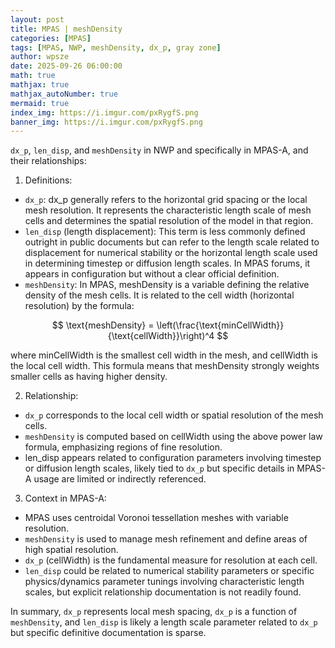 ```yaml
---
layout: post
title: MPAS | meshDensity
categories: [MPAS]
tags: [MPAS, NWP, meshDensity, dx_p, gray zone]
author: wpsze
date: 2025-09-26 06:00:00
math: true
mathjax: true
mathjax_autoNumber: true
mermaid: true
index_img: https://i.imgur.com/pxRygfS.png
banner_img: https://i.imgur.com/pxRygfS.png
---
```


`dx_p`, `len_disp`, and `meshDensity` in NWP and specifically in MPAS-A, and their relationships:

1. Definitions:

- `dx_p`: dx_p generally refers to the horizontal grid spacing or the local mesh resolution. It represents the characteristic length scale of mesh cells and determines the spatial resolution of the model in that region.
- `len_disp` (length displacement): This term is less commonly defined outright in public documents but can refer to the length scale related to displacement for numerical stability or the horizontal length scale used in determining timestep or diffusion length scales. In MPAS forums, it appears in configuration but without a clear official definition.
- `meshDensity`: In MPAS, meshDensity is a variable defining the relative density of the mesh cells. It is related to the cell width (horizontal resolution) by the formula:

$$
\text{meshDensity} = \left(\frac{\text{minCellWidth}}{\text{cellWidth}}\right)^4
$$

where minCellWidth is the smallest cell width in the mesh, and cellWidth is the local cell width. This formula means that meshDensity strongly weights smaller cells as having higher density.

2. Relationship:

- `dx_p` corresponds to the local cell width or spatial resolution of the mesh cells.
- `meshDensity` is computed based on cellWidth using the above power law formula, emphasizing regions of fine resolution.
- len_disp appears related to configuration parameters involving timestep or diffusion length scales, likely tied to `dx_p` but specific details in MPAS-A usage are limited or indirectly referenced.

3. Context in MPAS-A:

- MPAS uses centroidal Voronoi tessellation meshes with variable resolution.
- `meshDensity` is used to manage mesh refinement and define areas of high spatial resolution.
- `dx_p` (cellWidth) is the fundamental measure for resolution at each cell.
- `len_disp` could be related to numerical stability parameters or specific physics/dynamics parameter tunings involving characteristic length scales, but explicit relationship documentation is not readily found.

In summary, `dx_p` represents local mesh spacing, `dx_p` is a function of `meshDensity`, and `len_disp` is likely a length scale parameter related to `dx_p` but specific definitive documentation is sparse.


